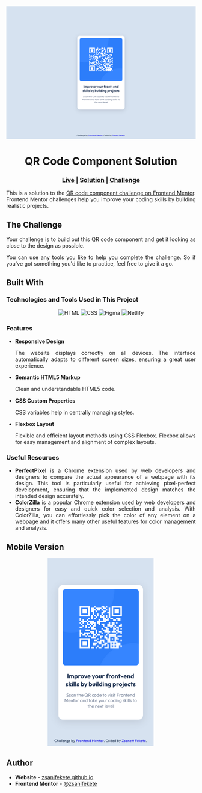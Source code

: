 <img src="assets/screenshots/Screenshot-desktop.png" alt="Desktop Screenshot">
<h1 align="center">QR Code Component Solution</h1>
<div align="center">
    <h3>
        <a href="https://qr-code-component-zsani.netlify.app/" target="_blank">Live</a>
        <span> | </span>
        <a href="">Solution</a>
        <span> | </span>
        <a href="https://www.frontendmentor.io/challenges/qr-code-component-iux_sIO_H" target="_blank">Challenge</a>
    </h3>
</div>
<p align="justify">
    This is a solution to the <a href="https://www.frontendmentor.io/challenges/qr-code-component-iux_sIO_H">QR code component challenge on Frontend Mentor</a>. Frontend Mentor challenges help you improve your coding skills by building realistic projects.
</p>
<h2>The Challenge</h2>
<p align="justify">Your challenge is to build out this QR code component and get it looking as close to the design as possible.</p>
<p align="justify">You can use any tools you like to help you complete the challenge. So if you've got something you'd like to practice, feel free to give it a go.</p>
<h2>Built With</h2>
<h3>Technologies and Tools Used in This Project</h3>
<section align="center">
    <img src="https://skillicons.dev/icons?i=html" title="HTML" alt="HTML"/>
    <img src="https://skillicons.dev/icons?i=css" title="CSS" alt="CSS"/>
    <img src="https://skillicons.dev/icons?i=figma" title="Figma" alt="Figma"/>
    <img src="https://skillicons.dev/icons?i=netlify" title="Netlify" alt="Netlify"/>
</section>
<h3>Features</h3>
<ul>
    <li><b>Responsive Design</b></li>
    <p align="justify">The website displays correctly on all devices. The interface automatically adapts to different screen sizes, ensuring a great user experience.</p>    
    <li><b>Semantic HTML5 Markup</b></li>
    <p align="justify">Clean and understandable HTML5 code.</p>    
    <li><b>CSS Custom Properties</b></li>
    <p align="justify">CSS variables help in centrally managing styles.</p>
    <li><b>Flexbox Layout</b></li>
    <p align="justify">Flexible and efficient layout methods using CSS Flexbox. Flexbox allows for easy management and alignment of complex layouts.</p>              
</ul>
<h3>Useful Resources</h3>
<ul>
    <li align="justify"><b>PerfectPixel</b> is a Chrome extension used by web developers and designers to compare the actual appearance of a webpage with its design. This tool is particularly useful for achieving pixel-perfect development, ensuring that the implemented design matches the intended design accurately.</li>
    <li align="justify"><b>ColorZilla</b> is a popular Chrome extension used by web developers and designers for easy and quick color selection and analysis. With ColorZilla, you can effortlessly pick the color of any element on a webpage and it offers many other useful features for color management and analysis.</li>
</ul>
<h2>Mobile Version</h2>
<div align="center">
    <img src="assets/screenshots/Screenshot-mobile.png" height="500px" alt="Mobile Screenshot">
</div>
<h2>Author</h2>
<ul>
    <li><b>Website</b> - <a href="https://zsanifekete.github.io/" target="_blank" title="https://zsanifekete.github.io/">zsanifekete.github.io</a></li>
    <li><b>Frontend Mentor</b> - <a href="https://www.frontendmentor.io/profile/zsanifekete" target="_blank" title="https://www.frontendmentor.io/profile/zsanifekete">@zsanifekete</a></li>
</ul>